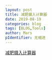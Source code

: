 ```yaml
---
layout: post
title: 减肥摄入计算器
date: 2019-08-19
categories: blog
tags: [BLOG,Tools]
author: Mars
pIdentifier: 无缩进
---
```

[减肥摄入计算器](/assets/sites/loseWeightCal.html)

